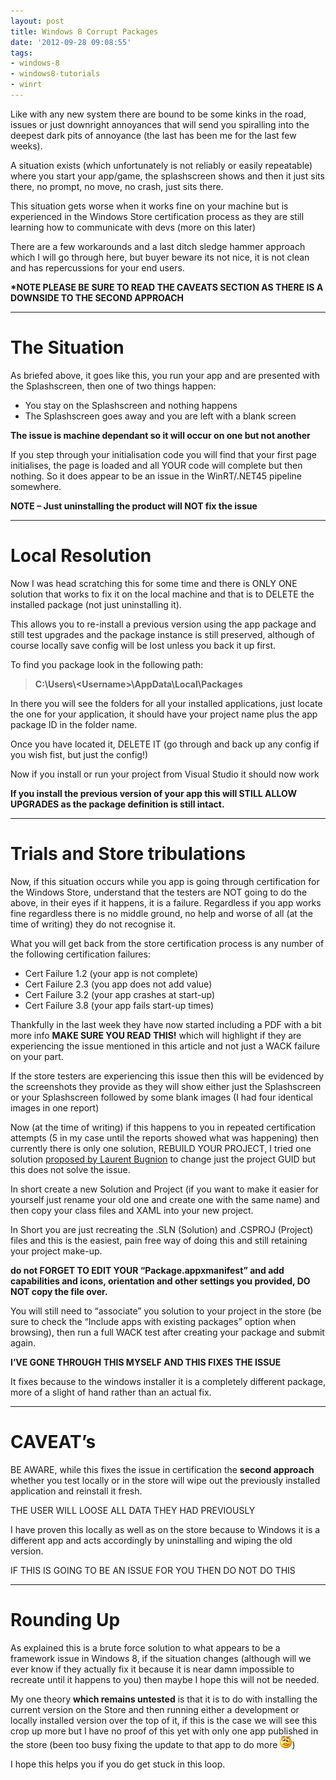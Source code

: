 ```yaml
---
layout: post
title: Windows 8 Corrupt Packages
date: '2012-09-28 09:08:55'
tags:
- windows-8
- windows8-tutorials
- winrt
---
```


Like with any new system there are bound to be some kinks in the road, issues or just downright annoyances that will send you spiralling into the deepest dark pits of annoyance (the last has been me for the last few weeks).

A situation exists (which unfortunately is not reliably or easily repeatable) where you start your app/game, the splashscreen shows and then it just sits there, no prompt, no move, no crash, just sits there.

This situation gets worse when it works fine on your machine but is experienced in the Windows Store certification process as they are still learning how to communicate with devs (more on this later)

There are a few workarounds and a last ditch sledge hammer approach which I will go through here, but buyer beware its not nice, it is not clean and has repercussions for your end users.

**\*NOTE PLEASE BE SURE TO READ THE CAVEATS SECTION AS THERE IS A DOWNSIDE TO THE SECOND APPROACH**

* * *

# The Situation

As briefed above, it goes like this, you run your app and are presented with the Splashscreen, then one of two things happen:

- You stay on the Splashscreen and nothing happens
- The Splashscreen goes away and you are left with a blank screen

**The issue is machine dependant so it will occur on one but not another**

If you step through your initialisation code you will find that your first page initialises, the page is loaded and all YOUR code will complete but then nothing.  So it does appear to be an issue in the WinRT/.NET45 pipeline somewhere.

**NOTE – Just uninstalling the product will NOT fix the issue**

* * *

# Local Resolution

Now I was head scratching this for some time and there is ONLY ONE solution that works to fix it on the local machine and that is to DELETE the installed package (not just uninstalling it).

This allows you to re-install a previous version using the app package and still test upgrades and the package instance is still preserved, although of course locally save config will be lost unless you back it up first.

To find you package look in the following path:

> **C:\Users\\<Username\>\AppData\Local\Packages**

In there you will see the folders for all your installed applications, just locate the one for your application, it should have your project name plus the app package ID in the folder name.

Once you have located it, DELETE IT (go through and back up any config if you wish fist, but just the config!)

Now if you install or run your project from Visual Studio it should now work

**If you install the previous version of your app this will STILL ALLOW UPGRADES as the package definition is still intact.**

* * *

# Trials and Store tribulations

Now, if this situation occurs while you app is going through certification for the Windows Store, understand that the testers are NOT going to do the above, in their eyes if it happens, it is a failure.  Regardless if you app works fine regardless there is no middle ground, no help and worse of all (at the time of writing) they do not recognise it.

What you will get back from the store certification process is any number of the following certification failures:

- Cert Failure 1.2 (your app is not complete)
- Cert Failure 2.3 (you app does not add value)
- Cert Failure 3.2 (your app crashes at start-up)
- Cert Failure 3.8 (your app fails start-up times)

Thankfully in the last week they have now started including a PDF with a bit more info **MAKE SURE YOU READ THIS!** which will highlight if they are experiencing the issue mentioned in this article and not just a WACK failure on your part.

If the store testers are experiencing this issue then this will be evidenced by the screenshots they provide as they will show either just the Splashscreen or your Splashscreen followed by some blank images (I had four identical images in one report)

Now (at the time of writing) if this happens to you in repeated certification attempts (5 in my case until the reports showed what was happening) then currently there is only one solution, REBUILD YOUR PROJECT, I tried one solution [proposed by Laurent Bugnion](http://geekswithblogs.net/lbugnion/archive/2012/09/10/adventures-in-windows-8-solving-activation-errors) to change just the project GUID but this does not solve the issue.

In short create a new Solution and Project (if you want to make it easier for yourself just rename your old one and create one with the same name) and then copy your class files and XAML into your new project.

In Short you are just recreating the .SLN (Solution) and .CSPROJ (Project) files and this is the easiest, pain free way of doing this and still retaining your project make-up.

**do not FORGET TO EDIT YOUR “Package.appxmanifest” and add capabilities and icons, orientation and other settings you provided, DO NOT copy the file over.**

You will still need to “associate” you solution to your project in the store (be sure to check the “Include apps with existing packages” option when browsing), then run a full WACK test after creating your package and submit again.

**I’VE GONE THROUGH THIS MYSELF AND THIS FIXES THE ISSUE**

It fixes because to the windows installer it is a completely different package, more of a slight of hand rather than an actual fix.

* * *

# CAVEAT’s

BE AWARE, while this fixes the issue in certification the **second approach** whether you test locally or in the store will wipe out the previously installed application and reinstall it fresh.

THE USER WILL LOOSE ALL DATA THEY HAD PREVIOUSLY

I have proven this locally as well as on the store because to Windows it is a different app and acts accordingly by uninstalling and wiping the old version.

IF THIS IS GOING TO BE AN ISSUE FOR YOU THEN DO NOT DO THIS

* * *

# Rounding Up

As explained this is a brute force solution to what appears to be a framework issue in Windows 8, if the situation changes (although will we ever know if they actually fix it because it is near damn impossible to recreate until it happens to you) then maybe I hope this will not be needed.

My one theory **which remains untested** is that it is to do with installing the current version on the Store and then running either a development or locally installed version over the top of it, if this is the case we will see this crop up more but I have no proof of this yet with only one app published in the store (been too busy fixing the update to that app to do more ![Confused smile](/assets/img/wordpress/2012/09/wlEmoticon-confusedsmile1.png))

I hope this helps you if you do get stuck in this loop.

